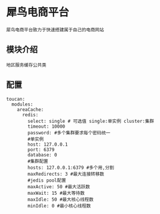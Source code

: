 # 犀鸟电商平台

    犀鸟电商平台致力于快速搭建属于自己的电商网站

## 模块介绍
    地区服务缓存公共类
    
    
## 配置
    toucan:
      modules:
        areaCache:
          redis:
            select: single # 可选值 single:单实例 cluster:集群
            timeout: 10000
            password: #多个集群要求每个密码统一
            #单实例
            host: 127.0.0.1
            port: 6379
            database: 0
            #集群配置
            hosts: 127.0.0.1:6379 #多个用,分割
            maxRedirects: 3 #最大连接转移数
            #jedis pool配置
            maxActive: 50 #最大活跃数
            maxWait: 15 #最大等待数
            maxIdle: 50 #最大核心线程数
            minIdle: 0 #最小核心线程数